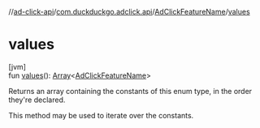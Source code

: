 //[ad-click-api](../../../index.md)/[com.duckduckgo.adclick.api](../index.md)/[AdClickFeatureName](index.md)/[values](values.md)

# values

[jvm]\
fun [values](values.md)(): [Array](https://kotlinlang.org/api/latest/jvm/stdlib/kotlin/-array/index.html)&lt;[AdClickFeatureName](index.md)&gt;

Returns an array containing the constants of this enum type, in the order they're declared.

This method may be used to iterate over the constants.
